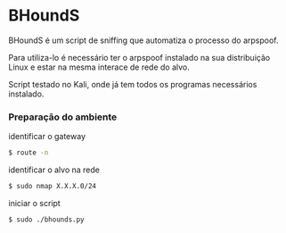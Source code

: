 # BHoundS

BHoundS é um script de sniffing que automatiza o processo do arpspoof. 

Para utiliza-lo é necessário ter o arpspoof instalado na sua distribuição Linux e estar na mesma interace de rede do alvo.

Script testado no Kali, onde já tem todos os programas necessários instalado.


### Preparação do ambiente


identificar o gateway

```sh
$ route -n
```
identificar o alvo na rede

```sh
$ sudo nmap X.X.X.0/24
```

iniciar o script

```sh
$ sudo ./bhounds.py
```
